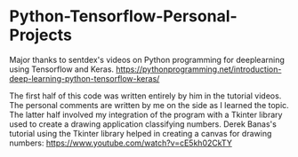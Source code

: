 # Python-Tensorflow-Personal-Projects

Major thanks to sentdex's videos on Python programming for deeplearning using Tensorflow and Keras. 
https://pythonprogramming.net/introduction-deep-learning-python-tensorflow-keras/

The first half of this code was written entirely by him in the tutorial videos. The personal comments are written by me on the side as I learned the topic. The latter half involved my integration of the program with a Tkinter library used to create a drawing application classifying numbers. Derek Banas's tutorial using the Tkinter library helped in creating a canvas for drawing numbers: https://www.youtube.com/watch?v=cE5kh02CkTY
